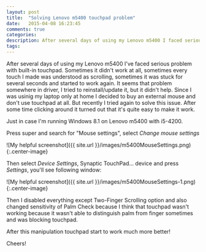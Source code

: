 ```yaml
---
layout: post
title:  "Solving Lenovo m5400 touchpad problem"
date:   2015-04-08 16:23:45
comments: true
categories:
description: After several days of using my Lenovo m5400 I faced serious problem with built-in touchpad. Sometimes it didn't work at all, sometimes every touch I made was understood as scrolling, sometimes it was stuck for several seconds and started to work again. Here is solution to this problem!   
tags: 
---
```

After several days of using my Lenovo m5400 I've faced serious problem with built-in touchpad. Sometimes it didn't work at all, sometimes every touch I made was understood as scrolling, sometimes it was stuck for several seconds and started to work again. It seems that problem somewhere in driver, I tried to reinstall/update it, but it didn't help. Since I was usinig my laptop only at home I decided to buy an external mouse and don't use  touchpad at all. But recently I tried again to solve this issue. After some time clicking around it turned out that it's quite easy to make it work. 

Just in case I'm running Windows 8.1 on Lenovo m5400 with i5-4200.

Press super and search for "Mouse settings", select _Change mouse settings_

![My helpful screenshot]({{ site.url }}/images/m5400MouseSettings.png){:.center-image}

Then select _Device Settings_, Synaptic TouchPad... device and press _Settings_, you'll see following window:

![My helpful screenshot]({{ site.url }}/images/m5400MouseSettings-1.png){:.center-image}

Then I disabled everything except Two-Finger Scrolling option and also changed sensitivity of Palm Check because I think that touchpad wasn't working because it wasn't able to distinguish palm from finger sometimes and was blocking touchpad. 

After this manipulation touchpad start to work much more better!

Cheers!